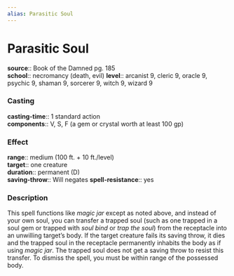 ```yaml
---
alias: Parasitic Soul
---
```


# Parasitic Soul 

**source**:: Book of the Damned pg. 185  
**school**:: necromancy (death, evil)
**level**:: arcanist 9, cleric 9, oracle 9, psychic 9, shaman 9, sorcerer 9, witch 9, wizard 9

### Casting 

**casting-time**:: 1 standard action  
**components**:: V, S, F (a gem or crystal worth at least 100 gp)

### Effect 

**range**:: medium (100 ft. + 10 ft./level)  
**target**:: one creature  
**duration**:: permanent (D)  
**saving-throw**:: Will negates
**spell-resistance**:: yes

### Description 

This spell functions like *magic jar* except as noted above, and instead of your own soul, you can transfer a trapped soul (such as one trapped in a soul gem or trapped with *soul bind* or *trap the soul*) from the receptacle into an unwilling target’s body. If the target creature fails its saving throw, it dies and the trapped soul in the receptacle permanently inhabits the body as if using *magic jar*. The trapped soul does not get a saving throw to resist this transfer. To dismiss the spell, you must be within range of the possessed body.

